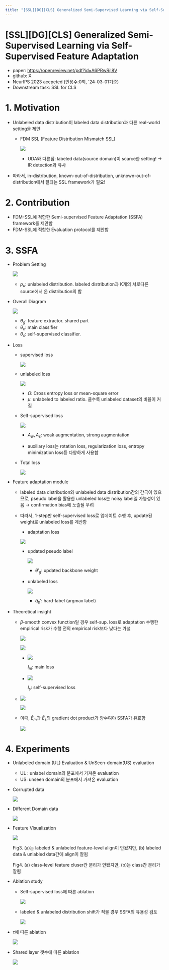 ```yaml
---
title: "[SSL][DG][CLS] Generalized Semi-Supervised Learning via Self-Supervised Feature Adaptation"
---
```

# [SSL][DG][CLS] Generalized Semi-Supervised Learning via Self-Supervised Feature Adaptation

- paper: https://openreview.net/pdf?id=A6PRwRjI8V
- github: X
- NeurIPS 2023 accpeted (인용수:0회, '24-03-01기준)
- Downstream task: SSL for CLS

# 1. Motivation

- Unlabeled data distribution이 labeled data distribution과 다른 real-world setting을 제안

  - FDM SSL (Feature Distribution Mismatch SSL)	

    ![](../images/2024-03-01/image-20240302204456085.png)

    - UDA와 다른점: labeled data(source domain)이 scarce한 setting! $\to$ IR detection과 유사

- 따라서, in-distribution, known-out-of-distribution, unknown-out-of-distribution에서 잘되는 SSL framework가 필요!

# 2. Contribution

- FDM-SSL에 적합한 Semi-supervised Feature Adaptation (SSFA) framework를 제안함
- FDM-SSL에 적합한 Evaluation protocol를 제안함

# 3. SSFA

- Problem Setting

  ![](../images/2024-03-01/image-20240302210901082.png)

  - $p_u$: unlabeled distribution. labeled distribution과 K개의 서로다른 source에서 온 distribution의 합

- Overall Diagram

  ![](../images/2024-03-01/image-20240302210956763.png)

  - $\theta_g$: feature extractor. shared part
  - $\theta_c$: main classifier
  - $\theta_s$: self-supervised classifier.

- Loss

  - supervised loss

    ![](../images/2024-03-01/image-20240302211047447.png)

  - unlabeled loss

    ![](../images/2024-03-01/image-20240302211103882.png)

    - $\Omega$: Cross entropy loss or mean-square error 
    - $\mu$: unlabeled to labeled ratio. 클수록 unlabeled dataset의 비율이 커짐

  - Self-supervised loss

    ![](../images/2024-03-01/image-20240302211202682.png)

    - $A_w, A_s$: weak augmentation, strong augmentation

    - auxiliary loss는 rotation loss, regularization loss, entropy minimization loss등 다양하게 사용함

  - Total loss

    ![](../images/2024-03-01/image-20240302211227109.png)

- Feature adaptation module

  - labeled data distribution와 unlabeled data distribution간의 간극이 있으므로, pseudo label을 활용한 unlabeled loss는 noisy label일 가능성이 있음 $\to$ confirmation bias에 노출될 우려

  - 따라서, 1-step만 self-supervised loss로 업데이트 수행 후, update된 weight로 unlabeled loss를 계산함

    - adaptation loss

    ![](../images/2024-03-01/image-20240302211920014.png)

    - updated pseudo label

      ![](../images/2024-03-01/image-20240302212006809.png)

      - $\theta'_g$: updated backbone weight

    - unlabeled loss

      ![](../images/2024-03-01/image-20240302212035535.png)

      - $\hat{q}_b'$: hard-label (argmax label)

- Theoretical insight

  - $\beta$-smooth convex function일 경우 self-sup. loss로 adaptation 수행한 empirical risk가 수행 전의 empirical risk보다 낮다는 가설

    ![](../images/2024-03-01/image-20240302212215023.png)

    ![](../images/2024-03-01/image-20240302212229090.png)

    - ![](../images/2024-03-01/image-20240302212249902.png)

      $l_m$: main loss

    - ![](../images/2024-03-01/image-20240302212309440.png)

      $l_s$: self-supervised loss

  - ![](../images/2024-03-01/image-20240302212355525.png)

    ![](../images/2024-03-01/image-20240302212406807.png)

  - 이때, $\hat{E}_m$과 $\hat{E}_s$의 gradient dot product가 양수여야 SSFA가 유효함

    ![](../images/2024-03-01/image-20240302212512265.png)

  

# 4. Experiments

- Unlabeled domain (UL) Evaluation & UnSeen-domain(US) evaluation

  - UL : unlabel domain의 분포에서 가져온 evaluation
  - US: unseen domain의 분포에서 가져온 evaluation

- Corrupted data

  ![](../images/2024-03-01/image-20240302212605802.png)

- Different Domain data

  ![](../images/2024-03-01/image-20240302212707803.png) 

- Feature Visualization

  ![](../images/2024-03-01/image-20240302212732664.png)

  Fig3. (a)는 labeled & unlabeled feature-level align이 안됬지만, (b) labeled data & unlabled data간에 align이 잘됨

  Fig4. (a) class-level feature cluser간 분리가 안됐지만, (b)는 class간 분리가 잘됨

- Ablation study

  - Self-supervised loss에 따른 ablation

    ![](../images/2024-03-01/image-20240302212949723.png)

  - labeled & unlabeled distribution shift가 적을 경우 SSFA의 유용성 검토

    ![](../images/2024-03-01/image-20240302213022323.png)

- $\tau$에 따른 ablation

  ![](../images/2024-03-01/image-20240302213043572.png)

- Shared layer 갯수에 따른 ablation

  ![](../images/2024-03-01/image-20240302213103241.png)
